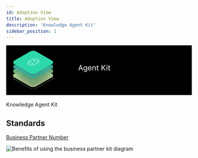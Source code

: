 ```yaml
---
id: Adoption View
title: Adoption View
description: 'Knowledge Agent Kit'
sidebar_position: 1
---
```


![Knowledge Agent Kit banner](../../../static/img/doc-agent_header-minified.png)

Knowledge Agent Kit

## Standards

[Business Partner Number](https://catena-x.net/fileadmin/user_upload/Standard-Bibliothek/5_PC_BPDM_v.2.1/BPM_-_001_BUSINESS_PARTNER_NUMBER_PlatformCapabilityBPDM_v2.1.pdf)

![Benefits of using the business partner kit diagram](../../../static/img/benefits-min.png)
